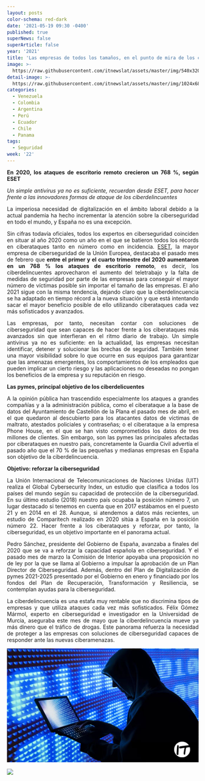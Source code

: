 ```yaml
---
layout: posts
color-schema: red-dark
date: '2021-05-19 09:30 -0400'
published: true
superNews: false
superArticle: false
year: '2021'
title: 'Las empresas de todos los tamaños, en el punto de mira de los ciberdelincuente'
image: >-
  https://raw.githubusercontent.com/itnewslat/assets/master/img/540x320/Ataque-Hacker-P.jpg
detail-image: >-
  https://raw.githubusercontent.com/itnewslat/assets/master/img/1024x680/Ataque-Hacker-G.jpg
categories:
  - Venezuela
  - Colombia
  - Argentina
  - Perú
  - Ecuador
  - Chile
  - Panama
tags:
  - Seguridad
week: '22'
---
```

<p style="text-align: justify;"><strong>En 2020, los ataques de escritorio remoto crecieron un 768 %, según ESET</strong></p>
<p style="text-align: justify;"><em>Un simple antivirus ya no es suficiente, recuerdan desde ESET, para hacer frente a las innovadores formas de ataque de los ciberdelincuentes</em></p>
<p style="text-align: justify;">La imperiosa necesidad de digitalización en el ámbito laboral debido a la actual pandemia ha hecho incrementar la atención sobre la ciberseguridad en todo el mundo, y España no es una excepción.</p>
<p style="text-align: justify;">Sin cifras todavía oficiales, todos los expertos en ciberseguridad coinciden en situar al año 2020 como un año en el que se batieron todos los récords en ciberataques tanto en número como en incidencia. <a href="https://www.eset.com/es/">ESET</a>, la mayor empresa de ciberseguridad de la Unión Europea, destacaba el pasado mes de febrero que <strong>entre el primer y el cuarto trimestre del 2020 aumentaron en un 768 % los ataques de escritorio remoto</strong>, es decir, los ciberdelincuentes aprovecharon el aumento del teletrabajo y la falta de medidas de seguridad por parte de las empresas para conseguir el mayor número de víctimas posible sin importar el tamaño de las empresas. El año 2021 sigue con la misma tendencia, dejando claro que la ciberdelincuencia se ha adaptado en tiempo récord a la nueva situación y que está intentando sacar el mayor beneficio posible de ello utilizando ciberataques cada vez más sofisticados y avanzados.</p>
<p style="text-align: justify;">Las empresas, por tanto, necesitan contar con soluciones de ciberseguridad que sean capaces de hacer frente a los ciberataques más avanzados sin que interfieran en el ritmo diario de trabajo. Un simple antivirus ya no es suficiente: en la actualidad, las empresas necesitan identificar, detener y solucionar las brechas de seguridad. También tener una mayor visibilidad sobre lo que ocurre en sus equipos para garantizar que las amenazas emergentes, los comportamientos de los empleados que pueden implicar un cierto riesgo y las aplicaciones no deseadas no pongan los beneficios de la empresa y su reputación en riesgo.</p>
<p style="text-align: justify;"><strong>Las pymes, principal objetivo de los ciberdelicuentes</strong></p>
<p style="text-align: justify;">A la opinión pública han trascendido especialmente los ataques a grandes compañías y a la administración pública, como el ciberataque a la base de datos del Ayuntamiento de Castellón de la Plana el pasado mes de abril, en el que quedaron al descubierto para los atacantes datos de víctimas de maltrato, atestados policiales y contraseñas; o el ciberataque a la empresa Phone House, en el que se han visto comprometidos los datos de tres millones de clientes. Sin embargo, son las pymes las principales afectadas por ciberataques en nuestro país, concretamente la Guardia Civil advertía el pasado año que el 70 % de las pequeñas y medianas empresas en España son objetivo de la ciberdelincuencia.</p>
<p style="text-align: justify;"><strong>Objetivo: reforzar la ciberseguridad</strong></p>
<p style="text-align: justify;">La Unión Internacional de Telecomunicaciones de Naciones Unidas (UIT) realiza el Global Cybersecurity Index, un estudio que clasifica a todos los países del mundo según su capacidad de protección de la ciberseguridad. En su último estudio (2018) nuestro país ocupaba la posición número 7, un lugar destacado si tenemos en cuenta que en 2017 estábamos en el puesto 21 y en 2014 en el 28. Aunque, si atendemos a datos más recientes, un estudio de Comparitech realizado en 2020 sitúa a España en la posición número 22. Hacer frente a los ciberataques y reforzar, por tanto, la ciberseguridad, es un objetivo importante en el panorama actual.</p>
<p style="text-align: justify;">Pedro Sánchez, presidente del Gobierno de España, avanzaba a finales del 2020 que se va a reforzar la capacidad española en ciberseguridad. Y el pasado mes de marzo la Comisión de Interior apoyaba una proposición no de ley por la que se llama al Gobierno a impulsar la aprobación de un Plan Director de Ciberseguridad. Además, dentro del Plan de Digitalización de pymes 2021-2025 presentado por el Gobierno en enero y financiado por los fondos del Plan de Recuperación, Transformación y Resiliencia, se contemplan ayudas para la ciberseguridad.</p>
<p style="text-align: justify;">La ciberdelincuencia es una estafa muy rentable que no discrimina tipos de empresas y que utiliza ataques cada vez más sofisticados. Félix Gómez Mármol, experto en ciberseguridad e investigador en la Universidad de Murcia, aseguraba este mes de mayo que la ciberdelincuencia mueve ya más dinero que el tráfico de drogas. Este panorama refuerza la necesidad de proteger a las empresas con soluciones de ciberseguridad capaces de responder ante las nuevas ciberamenazas.</p>

![](https://raw.githubusercontent.com/itnewslat/assets/master/img/540x320/Ataque-Hacker-P.jpg)

<img src="https://tracker.metricool.com/c3po.jpg?hash=56f88a41e39ab42c063cc51676587a04"/>
